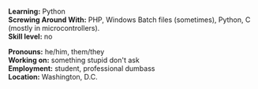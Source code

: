 **Learning:** Python\
**Screwing Around With:** PHP, Windows Batch files (sometimes), Python, C (mostly in microcontrollers).\
**Skill level:** no

**Pronouns:** he/him, them/they\
**Working on:** something stupid don't ask\
**Employment:** student, professional dumbass\
**Location:** Washington, D.C.
